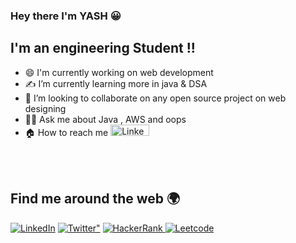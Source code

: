 ### Hey there I'm YASH :grinning:
## I'm an engineering Student !! 
- 😄 I'm currently working on web development
- ✍️ I’m currently learning more in java & DSA   
- 👯 I’m looking to collaborate  on any open source project on web designing 
- 🙋‍♂️ Ask me about Java , AWS and oops
- 🏠 How to reach me  <a href="https://www.linkedin.com/in/yash-garg-8a0930213/"><img alt="LinkedIn" width="62px" height="18px" src="https://img.shields.io/badge/linkedin-%230077B5.svg?style=for-the-badge&logo=linkedin&logoColor=white"/></a>
<br/>
<br/>

## Find me around the web 🌍

<div align="left">
  <a href="https://www.linkedin.com/in/yash-garg-8a0930213/"><img alt="LinkedIn" src="https://img.shields.io/badge/linkedin-%230077B5.svg?style=for-the-badge&logo=linkedin&logoColor=white"/></a>
 <a href="https://twitter.com/anmol_twt"><img alt=Twitter" src="https://img.shields.io/badge/Twitter-%230077B5.svg?style=for-the-badge&logo=Twitter&logoColor=#1DA1F2"/></a>
 <a href="https://www.hackerrank.com/sharmaanmol313"> <img alt="HackerRank" src="https://img.shields.io/badge/Hackerrank-008000?style=for-the-badge&logo=HackerRank&logoColor=white" /></a><a href="https://leetcode.com/iAmAveneger/"> <img alt="Leetcode" src="https://img.shields.io/badge/dynamic/json?style=flat&labelColor=black&color=%23ffa116&label=Solved&query=solvedOverTotal&url=https%3A%2F%2Fleetcode-badge.vercel.app%2Fapi%2Fusers%2FiAmAveneger&logo=leetcode&logoColor=yellow"/></a>

</div>

<br/>
<br/>
